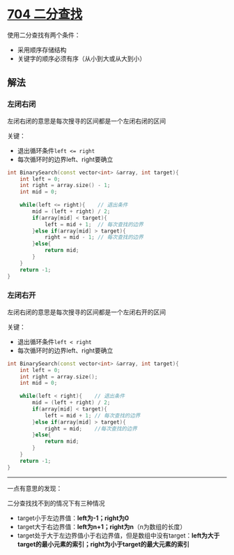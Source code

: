 # [704 二分查找](https://leetcode.cn/problems/binary-search/)

使用二分查找有两个条件：

- 采用顺序存储结构
- 关键字的顺序必须有序（从小到大或从大到小）

## 解法

### 左闭右闭

左闭右闭的意思是每次搜寻的区间都是一个左闭右闭的区间

关键：

- 退出循环条件`left <= right`
- 每次循环时的边界left、right要确立

~~~c++
int BinarySearch(const vector<int> &array, int target){
    int left = 0;
    int right = array.size() - 1;
    int mid = 0;
    
    while(left <= right){    // 退出条件
        mid = (left + right) / 2;
        if(array[mid] < target){
            left = mid + 1;  // 每次查找的边界
        }else if(array[mid] > target){
            right = mid - 1; // 每次查找的边界
        }else{
            return mid;
        }
    }
    return -1;
}
~~~

### 左闭右开

左闭右闭的意思是每次搜寻的区间都是一个左闭右开的区间

关键：

- 退出循环条件`left < right`
- 每次循环时的边界left、right要确立

```c++
int BinarySearch(const vector<int> &array, int target){
    int left = 0;
    int right = array.size();
    int mid = 0;
    
    while(left < right){    // 退出条件
        mid = (left + right) / 2;
        if(array[mid] < target){
            left = mid + 1; // 每次查找的边界
        }else if(array[mid] > target){
            right = mid;    //每次查找的边界
        }else{
            return mid;
        }
    }
    return -1;
}
```

------

一点有意思的发现：

二分查找找不到的情况下有三种情况

- target小于左边界值：**left为-1；right为0**
- target大于右边界值：**left为n+1；right为n**（n为数组的长度）
- target处于大于左边界值小于右边界值，但是数组中没有target：**left为大于target的最小元素的索引；right为小于target的最大元素的索引**
